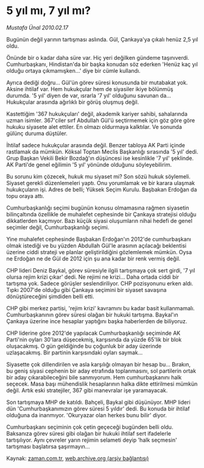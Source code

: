 # 5 yıl mı, 7 yıl mı?

*Mustafa Ünal 2010.02.17*

<tr><td class="metin" colspan="2" style="padding-top: 20px; padding-left: 5px; ">Bugünün değil yarının tartışması aslında. Gül, Çankaya'ya çıkalı henüz 2,5 yıl oldu.</td></tr><tr><td class="metin" colspan="2" style="padding-top: 20px; padding-left: 5px; "><p> Önünde bir o kadar daha süre var. Hiç yeri değilken gündeme taşınıverdi. Cumhurbaşkanı, Hindistan'da bir başka konudan söz ederken 'Henüz kaç yıl olduğu ortaya çıkmamışken...' diye bir cümle kullandı.
<p>Ayrıca dediği doğru... Gül'ün görev süresi konusunda bir mutabakat yok. Aksine ihtilaf var. Hem hukukçular hem de siyasiler ikiye bölünmüş durumda. '5 yıl' diyen de var, ısrarla '7 yıl' olduğunu savunan da... Hukukçular arasında ağırlıklı bir görüş oluşmuş değil.
<p>Kastettiğim '367 hukukçuları' değil, akademik kariyer sahibi, sahalarında uzman isimler. 367'ciler sırf Abdullah Gül'ü seçtirmemek için göz göre göre hukuku siyasete alet ettiler. En olmazı oldurmaya kalktılar. Ve sonunda gülünç duruma düştüler.
<p>İhtilaf sadece hukukçular arasında değil. Benzer tabloya AK Parti içinde rastlamak da mümkün. Köksal Toptan Meclis Başkanlığı sırasında '5 yıl' dedi. Grup Başkan Vekili Bekir Bozdağ'ın düşüncesi ise kesinlikle '7 yıl' şeklinde. AK Parti'de genel eğilimin '5 yıl' yönünde olduğunu söyleyebilirim.
<p>Bu sorunu kim çözecek, hukuk mu siyaset mi? Son sözü hukuk söylemeli. Siyaset gerekli düzenlemeleri yaptı. Onu yorumlamak ve bir karara ulaşmak hukukçuların işi. Adres de belli; Yüksek Seçim Kurulu. Başbakan Erdoğan da topu oraya attı.
<p>Cumhurbaşkanlığı seçimi bugünün konusu olmamasına rağmen siyasetin bilinçaltında özellikle de muhalefet cephesinde bir Çankaya stratejisi olduğu dikkatlerden kaçmıyor. Bazı küçük siyasi oluşumların nihai hedefi de genel seçimler değil, Cumhurbaşkanlığı seçimi.
<p>Yine muhalefet cephesinde Başbakan Erdoğan'ın 2012'de cumhurbaşkanı olmak istediği ve bu yüzden Abdullah Gül'le arasının açılacağı beklentisi üzerine ciddi strateji ve planlar geliştirildiğini gözlemlemek mümkün. Oysa ne Erdoğan ne de Gül de 2012 için şu ana kadar bir renk vermiş değil. 
<p>CHP lideri Deniz Baykal, görev süresiyle ilgili tartışmaya çok sert girdi, '7 yıl olursa rejim krizi çıkar' dedi. Ne rejimi ne krizi... Daha ortada ciddi bir tartışma yok. Sadece görüşler seslendiriliyor. CHP pozisyonunu erken aldı. Tıpkı 2007'de olduğu gibi Çankaya seçimini bir siyaset savaşına dönüştüreceğini şimdiden belli etti.
<p>CHP gibi merkez partisi, 'rejim krizi' kavramını bu kadar basit kullanmamalı. Cumhurbaşkanının görev süresi olağan bir hukuki tartışma. Baykal'ın Çankaya üzerine ince hesaplar yaptığını başka haberlerden de biliyoruz.
<p>CHP liderine göre 2012'de yapılacak Cumhurbaşkanlığı seçiminde AK Parti'nin oyları 30'lara düşecekmiş, karşısında da yüzde 65'lik bir blok oluşacakmış. O gün geldiğinde bu çoğunluk bir aday üzerinde uzlaşacakmış. Bir partinin karşısındaki oyları saymak...
<p>Siyasette çok dillendirilen ve asla karşılığı olmayan bir hesap bu... Bırakın, bu geniş siyasi cephenin bir aday etrafında toplanmasını, sol partilerin ortak bir aday çıkarabileceğini bile sanmıyorum. Hem cumhurbaşkanını halk seçecek. Masa başı mühendislik hesaplarının halka dikte ettirilmesi mümkün değil. Artık eski stratejiler, 367 gibi manevralar işe yaramayacak.
<p>Son tartışmaya MHP de katıldı. Bahçeli, Baykal gibi düşünüyor. MHP lideri dün 'Cumhurbaşkanımızın görev süresi 5 yıldır' dedi. Bu konuda bir ihtilaf olduğuna da inanmıyor. 'Okuryazar olan herkes bunu bilir' diyor.
<p>Cumhurbaşkanı seçiminin çok çetin geçeceği bugünden belli oldu. Baksanıza görev süresi gibi olağan bir hukuki ihtilaf sert ifadelerle tartışılıyor. Aynı çevreler yarın rejimin selameti deyip 'halk seçmesin' tartışması başlatırsa şaşırmayın...<br/></p></p></p></p></p></p></p></p></p></p></p></p></p></td></tr>

Kaynak: [zaman.com.tr](http://zaman.com.tr/yazar.do?yazino=952442), [web.archive.org (arşiv bağlantısı)](http://web.archive.org/web/20100224084045/http://zaman.com.tr:80/yazar.do?yazino=952442)
